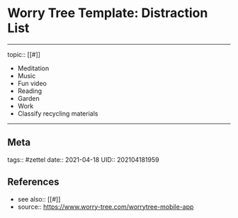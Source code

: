 # Worry Tree Template: Distraction List
---

topic:: [[#]]

- Meditation
- Music
- Fun video
- Reading
- Garden
- Work
- Classify recycling materials

---
## Meta
tags:: #zettel
date:: 2021-04-18
UID:: 202104181959
## References
- see also:: [[#]]
- source:: https://www.worry-tree.com/worrytree-mobile-app